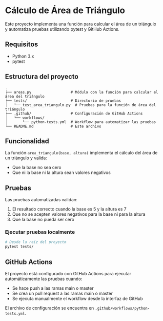 # Cálculo de Área de Triángulo

Este proyecto implementa una función para calcular el área de un triángulo y automatiza pruebas utilizando pytest y GitHub Actions.

## Requisitos

- Python 3.x
- pytest

## Estructura del proyecto

```
.
├── areas.py                  # Módulo con la función para calcular el área del triángulo
├── tests/                    # Directorio de pruebas
│   └── test_area_triangulo.py  # Pruebas para la función de área del triángulo
├── .github/                  # Configuración de GitHub Actions
│   └── workflows/            
│       └── python-tests.yml  # Workflow para automatizar las pruebas
└── README.md                 # Este archivo
```

## Funcionalidad

La función `area_triangulo(base, altura)` implementa el cálculo del área de un triángulo y valida:

- Que la base no sea cero
- Que ni la base ni la altura sean valores negativos

## Pruebas

Las pruebas automatizadas validan:

1. El resultado correcto cuando la base es 5 y la altura es 7
2. Que no se acepten valores negativos para la base ni para la altura
3. Que la base no pueda ser cero

### Ejecutar pruebas localmente

```bash
# Desde la raíz del proyecto
pytest tests/
```

## GitHub Actions

El proyecto está configurado con GitHub Actions para ejecutar automáticamente las pruebas cuando:

- Se hace push a las ramas main o master
- Se crea un pull request a las ramas main o master
- Se ejecuta manualmente el workflow desde la interfaz de GitHub

El archivo de configuración se encuentra en `.github/workflows/python-tests.yml`. 